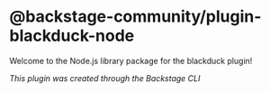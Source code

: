 # @backstage-community/plugin-blackduck-node

Welcome to the Node.js library package for the blackduck plugin!

_This plugin was created through the Backstage CLI_
